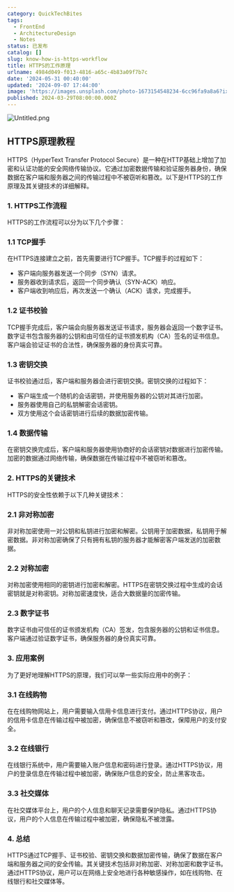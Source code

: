 ```yaml
---
category: QuickTechBites
tags:
  - FrontEnd
  - ArchitectureDesign
  - Notes
status: 已发布
catalog: []
slug: know-how-is-https-workflow
title: HTTPS的工作原理
urlname: 4984d049-f013-4816-a65c-4b83a09f7b7c
date: '2024-05-31 00:40:00'
updated: '2024-09-07 17:44:00'
image: 'https://images.unsplash.com/photo-1673154548234-6cc96fa9a8a6?ixlib=rb-4.0.3&q=85&fm=jpg&crop=entropy&cs=srgb'
published: 2024-03-29T08:00:00.000Z
---
```


![Untitled.png](https://prod-files-secure.s3.us-west-2.amazonaws.com/5d24fe63-e567-4804-86f9-9fdc62e13082/2950c759-0255-4c0a-becc-122aae8c82c0/Untitled.png?X-Amz-Algorithm=AWS4-HMAC-SHA256&X-Amz-Content-Sha256=UNSIGNED-PAYLOAD&X-Amz-Credential=ASIAZI2LB466U5PBMH2I%2F20250308%2Fus-west-2%2Fs3%2Faws4_request&X-Amz-Date=20250308T213217Z&X-Amz-Expires=3600&X-Amz-Security-Token=IQoJb3JpZ2luX2VjEB0aCXVzLXdlc3QtMiJHMEUCIQCE9bRTZTRY5Nqv64zSsO%2FByNq0KgI9TDDmToXd8d59yAIgd1Jyfoo0YI0bq6BsWmZXL2RzC1jstEmDheijGrB37e0q%2FwMIZhAAGgw2Mzc0MjMxODM4MDUiDDwOGQLsOybDjD5lQircA6AVrCBa%2BD9tp37pdhu4qcL1TXfLJtLyGjpCgiX8Rgq5seXnEAZeDZUoW2YgCX4Oypi7CTXY86aaczhitGHEsHiFplCo0dfBZtY2ZO%2FJ9EjSvGCuEECZf3mvXxRO04VI%2FK1RT1BqvA%2FEmW0cmo%2B6slB4VxVeRgTsnoUOJ8Sh09%2B5wtkwPBv5l6o1L32%2BnJYDM%2BC%2FVaL02cEizvGgnTCVXWoPH9DQvxkJmyaqElFmF6smqKj9MNJoEwuEa4oHL5y9C10LEy9bUIbOuFlyvXeV17fBWpxIn7Wi6qDTDoeL%2FA7cQpRq2kAPK5gIrM%2F118qIzqSt0rhdLWoBfPW2pvQXFxbVp%2BEmbQmNSaUOrAHqEIow%2B7A0kZ4RID4aF3131iGMfoF2DlKJEGJUNIjGcEzW2AWOjSHasjtnwKuECDzekBMCLNz4BD%2Fe3BRFrTYEgemzw8uKuUriSJnzgUkyXVRSBCfQ0w8DwkrMn3HZohwQSBBzu1USoAn00EkbRilON7raBPj66gXSgGSWqHnnhr4vhqsrEVNL48ZaHywRFuFF%2BTt%2BWsf0sjb%2Bv%2BkJlbCDHayQL%2F9g5aglCeNZJ%2BhW%2B60YcKzU2DT%2Fbj6XGHipA20dd4%2BVsEndKgnd7sCsbWdWMInTsr4GOqUBK8AnvAAfHbTavwaRGitGG%2F%2BTVt8fLlMrMtrT%2FA5xOP9YgSRes2JgpUMHl%2F7fKPh6lNkE99a9fX5ET1g4Md0U5dG%2FjN%2B%2F6b2Yiy1%2FfjugiXYoZzPI4KISHzis5Gqxg4W%2BX3ogVRAGKoqw5aGjV1YDH%2B2SAaLckETQe8ojo1AOxXqIHOX0%2FnoxlRq80NbVgPlvBNHRovocX7M7rjhGO286DR9sKsYS&X-Amz-Signature=cfb3d8f5a11bf4904ec8ad1dfa6038136831fdc5f4b5df3bf87866090d61e847&X-Amz-SignedHeaders=host&x-id=GetObject)


## HTTPS原理教程


HTTPS（HyperText Transfer Protocol Secure）是一种在HTTP基础上增加了加密和认证功能的安全网络传输协议。它通过加密数据传输和验证服务器身份，确保数据在客户端和服务器之间的传输过程中不被窃听和篡改。以下是HTTPS的工作原理及其关键技术的详细解释。


### 1. HTTPS工作流程


HTTPS的工作流程可以分为以下几个步骤：


### 1.1 TCP握手


在HTTPS连接建立之前，首先需要进行TCP握手。TCP握手的过程如下：

- 客户端向服务器发送一个同步（SYN）请求。
- 服务器收到请求后，返回一个同步确认（SYN-ACK）响应。
- 客户端收到响应后，再次发送一个确认（ACK）请求，完成握手。

### 1.2 证书校验


TCP握手完成后，客户端会向服务器发送证书请求，服务器会返回一个数字证书。数字证书包含服务器的公钥和由可信任的证书颁发机构（CA）签名的证书信息。客户端会验证证书的合法性，确保服务器的身份真实可靠。


### 1.3 密钥交换


证书校验通过后，客户端和服务器会进行密钥交换。密钥交换的过程如下：

- 客户端生成一个随机的会话密钥，并使用服务器的公钥对其进行加密。
- 服务器使用自己的私钥解密会话密钥。
- 双方使用这个会话密钥进行后续的数据加密传输。

### 1.4 数据传输


在密钥交换完成后，客户端和服务器使用协商好的会话密钥对数据进行加密传输。加密的数据通过网络传输，确保数据在传输过程中不被窃听和篡改。


### 2. HTTPS的关键技术


HTTPS的安全性依赖于以下几种关键技术：


### 2.1 非对称加密


非对称加密使用一对公钥和私钥进行加密和解密。公钥用于加密数据，私钥用于解密数据。非对称加密确保了只有拥有私钥的服务器才能解密客户端发送的加密数据。


### 2.2 对称加密


对称加密使用相同的密钥进行加密和解密。HTTPS在密钥交换过程中生成的会话密钥就是对称密钥。对称加密速度快，适合大数据量的加密传输。


### 2.3 数字证书


数字证书由可信任的证书颁发机构（CA）签发，包含服务器的公钥和证书信息。客户端通过验证数字证书，确保服务器的身份真实可靠。


### 3. 应用案例


为了更好地理解HTTPS的原理，我们可以举一些实际应用中的例子：


### 3.1 在线购物


在在线购物网站上，用户需要输入信用卡信息进行支付。通过HTTPS协议，用户的信用卡信息在传输过程中被加密，确保信息不被窃听和篡改，保障用户的支付安全。


### 3.2 在线银行


在线银行系统中，用户需要输入账户信息和密码进行登录。通过HTTPS协议，用户的登录信息在传输过程中被加密，确保账户信息的安全，防止黑客攻击。


### 3.3 社交媒体


在社交媒体平台上，用户的个人信息和聊天记录需要保护隐私。通过HTTPS协议，用户的个人信息在传输过程中被加密，确保隐私不被泄露。


### 4. 总结


HTTPS通过TCP握手、证书校验、密钥交换和数据加密传输，确保了数据在客户端和服务器之间的安全传输。其关键技术包括非对称加密、对称加密和数字证书。通过HTTPS协议，用户可以在网络上安全地进行各种敏感操作，如在线购物、在线银行和社交媒体等。

